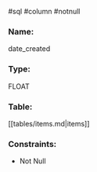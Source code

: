 #sql #column #notnull 

### Name:
date_created
### Type:
FLOAT
### Table:
 [[tables/items.md|items]]

### Constraints:
* Not Null
